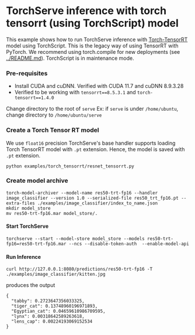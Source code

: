# TorchServe inference with torch tensorrt (using TorchScript) model

This example shows how to run TorchServe inference with [Torch-TensorRT](https://github.com/pytorch/TensorRT) model using TorchScript. This is the legacy way of using TensorRT with PyTorch. We recommend using torch.compile for new deployments (see [../README.md](../README.md)). TorchScript is in maintenance mode.

### Pre-requisites

- Install CUDA and cuDNN. Verified with CUDA 11.7 and cuDNN 8.9.3.28
- Verified to be working with `tensorrt==8.5.3.1` and `torch-tensorrt==1.4.0`

Change directory to the root of `serve`
Ex: if `serve` is under `/home/ubuntu`, change directory to `/home/ubuntu/serve`


### Create a Torch Tensor RT model

We use `float16` precision
TorchServe's base handler supports loading Torch TensorRT model with `.pt` extension. Hence, the model is saved with `.pt` extension.

```
python examples/torch_tensorrt/resnet_tensorrt.py
```

### Create model archive

```
torch-model-archiver --model-name res50-trt-fp16 --handler image_classifier --version 1.0 --serialized-file res50_trt_fp16.pt --extra-files ./examples/image_classifier/index_to_name.json
mkdir model_store
mv res50-trt-fp16.mar model_store/.
```

#### Start TorchServe
```
torchserve --start --model-store model_store --models res50-trt-fp16=res50-trt-fp16.mar --ncs --disable-token-auth  --enable-model-api
```

#### Run Inference

```
curl http://127.0.0.1:8080/predictions/res50-trt-fp16 -T ./examples/image_classifier/kitten.jpg
```

produces the output

```
{
  "tabby": 0.2723647356033325,
  "tiger_cat": 0.13748960196971893,
  "Egyptian_cat": 0.04659610986709595,
  "lynx": 0.00318642589263618,
  "lens_cap": 0.00224193069152534
}
```
